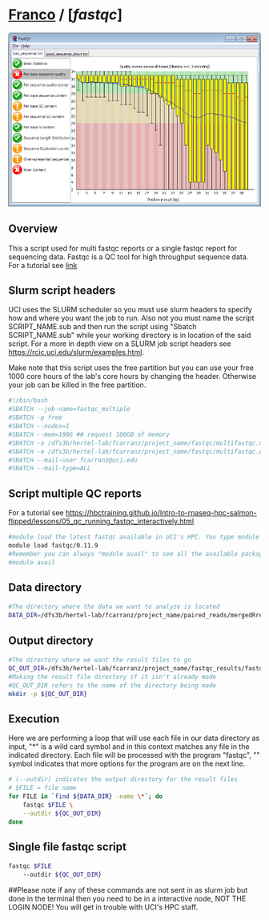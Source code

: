 # [Franco](https://github.com/altsplicer) / [***fastqc***]

[![.img/fastqc.png](.img/fastqc.png)](#nolink)

## Overview
This a script used for multi fastqc reports or a single fastqc report for sequencing data.
Fastqc is a QC tool for high throughput sequence data.
For a tutorial see [link](https://hbctraining.github.io/Intro-to-rnaseq-hpc-salmon-flipped/lessons/05_qc_running_fastqc_interactively.html)

## Slurm script headers
UCI uses the SLURM scheduler so you must use slurm headers to specify how and where you want the job to run. 
Also not you must name the script SCRIPT_NAME.sub and then run the script using "Sbatch SCRIPT_NAME.sub" while your working directory is in location of the said script. 
For a more in depth view on a SLURM job script headers see https://rcic.uci.edu/slurm/examples.html.

Make note that this script uses the free partition but you can use your free 1000 core hours of the lab's core hours by changing the header.
Otherwise your job can be killed in the free partition.
``` bash
#!/bin/bash
#SBATCH --job-name=fastqc_multiple
#SBATCH -p free
#SBATCH --nodes=1
#SBATCH --mem=100G ## request 100GB of memory
#SBATCH -o /dfs3b/hertel-lab/fcarranz/project_name/fastqc/multifastqc.out ## the name of the output file.
#SBATCH -e /dfs3b/hertel-lab/fcarranz/project_name/fastqc/multifastqc.err ## name of the error file
#SBATCH --mail-user fcarranz@uci.edu
#SBATCH --mail-type=ALL

``` 

## Script multiple QC reports
For a tutorial see https://hbctraining.github.io/Intro-to-rnaseq-hpc-salmon-flipped/lessons/05_qc_running_fastqc_interactively.html
``` bash
#module load the latest fastqc available in UCI's HPC. You type module load fastqc and tab to complete your typing
module load fastqc/0.11.9
#Remember you can always "module avail" to see all the available packages
#module avail
``` 

## Data directory

``` bash
#The directory where the data we want to analyze is located
DATA_DIR=/dfs3b/hertel-lab/fcarranz/project_name/paired_reads/mergedRreads
``` 
## Output directory


``` bash
#The directory where we want the result files to go
QC_OUT_DIR=/dfs3b/hertel-lab/fcarranz/project_name/fastqc_results/fastqc
#Making the result file directory if it isn't already made
#QC_OUT_DIR refers to the name of the directory being made
mkdir -p ${QC_OUT_DIR}
``` 

## Execution
Here we are performing a loop that will use each file in our data directory as input, "*" is a wild card symbol and in this context matches any file in the indicated directory.
Each file will be processed with the program "fastqc", "\" symbol indicates that more options for the program are on the next line.
``` bash
# (--outdir) indicates the output directory for the result files
# $FILE = file name
for FILE in `find ${DATA_DIR} -name \*`; do
    fastqc $FILE \
    --outdir ${QC_OUT_DIR}
done

``` 

## Single file fastqc script

``` bash
fastqc $FILE
	--outdir ${QC_OUT_DIR}
``` 
##Please note if any of these commands are not sent in as slurm job but done in the terminal then you need to be in a interactive node, NOT THE LOGIN NODE! You will get in trouble with UCI's HPC staff. 
